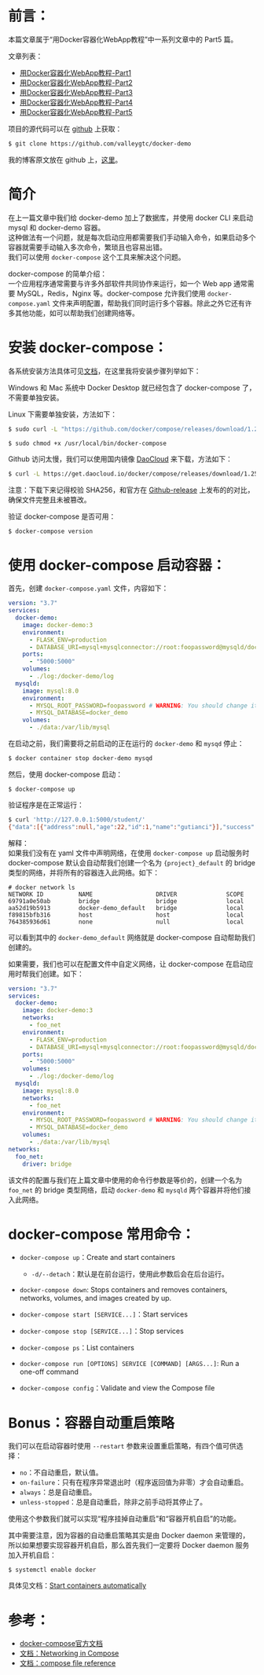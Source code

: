 # 前言：
本篇文章属于“用Docker容器化WebApp教程”中一系列文章中的 Part5 篇。

文章列表：
- [用Docker容器化WebApp教程-Part1](https://github.com/valleygtc/valleygtc.github.io/blob/master/2020-01-16-用Docker容器化WebApp教程Part1.md)
- [用Docker容器化WebApp教程-Part2](https://github.com/valleygtc/valleygtc.github.io/blob/master/2020-01-16-用Docker容器化WebApp教程Part2.md)
- [用Docker容器化WebApp教程-Part3](https://github.com/valleygtc/valleygtc.github.io/blob/master/2020-01-16-用Docker容器化WebApp教程Part3.md)
- [用Docker容器化WebApp教程-Part4](https://github.com/valleygtc/valleygtc.github.io/blob/master/2020-01-16-用Docker容器化WebApp教程Part4.md)
- [用Docker容器化WebApp教程-Part5](https://github.com/valleygtc/valleygtc.github.io/blob/master/2020-01-16-用Docker容器化WebApp教程Part5.md)


项目的源代码可以在 [github](https://github.com/valleygtc/docker-demo) 上获取：
```bash
$ git clone https://github.com/valleygtc/docker-demo
```

我的博客原文放在 github 上，[这里](https://github.com/valleygtc/valleygtc.github.io)。


# 简介
在上一篇文章中我们给 docker-demo 加上了数据库，并使用 docker CLI 来启动 mysql 和 docker-demo 容器。<br>
这种做法有一个问题，就是每次启动应用都需要我们手动输入命令，如果启动多个容器就需要手动输入多次命令，繁琐且也容易出错。<br>
我们可以使用 `docker-compose` 这个工具来解决这个问题。

docker-compose 的简单介绍：<br>
一个应用程序通常需要与许多外部软件共同协作来运行，如一个 Web app 通常需要 MySQL，Redis，Nginx 等。docker-compose 允许我们使用 `docker-compose.yaml` 文件来声明配置，帮助我们同时运行多个容器。除此之外它还有许多其他功能，如可以帮助我们创建网络等。


# 安装 docker-compose：
各系统安装方法具体可见[文档](https://docs.docker.com/compose/install/)，在这里我将安装步骤列举如下：

Windows 和 Mac 系统中 Docker Desktop 就已经包含了 docker-compose 了，不需要单独安装。

Linux 下需要单独安装，方法如下：
```bash
$ sudo curl -L "https://github.com/docker/compose/releases/download/1.25.0/docker-compose-$(uname -s)-$(uname -m)" -o /usr/local/bin/docker-compose

$ sudo chmod +x /usr/local/bin/docker-compose
```

Github 访问太慢，我们可以使用国内镜像 [DaoCloud](https://get.daocloud.io/#install-compose) 来下载，方法如下：
```bash
$ curl -L https://get.daocloud.io/docker/compose/releases/download/1.25.1/docker-compose-`uname -s`-`uname -m` > /usr/local/bin/docker-compose
```

注意：下载下来记得校验 SHA256，和官方在 [Github-release](https://github.com/docker/compose/releases) 上发布的的对比，确保文件完整且未被篡改。

验证 docker-compose 是否可用：
```
$ docker-compose version
```


# 使用 docker-compose 启动容器：
首先，创建 `docker-compose.yaml` 文件，内容如下：
```yaml
version: "3.7"
services:
  docker-demo:
    image: docker-demo:3
    environment:
      - FLASK_ENV=production
      - DATABASE_URI=mysql+mysqlconnector://root:foopassword@mysqld/docker_demo?charset=utf8 # WARNING: You should change it!
    ports:
      - "5000:5000"
    volumes:
      - ./log:/docker-demo/log
  mysqld:
    image: mysql:8.0
    environment:
      - MYSQL_ROOT_PASSWORD=foopassword # WARNING: You should change it!
      - MYSQL_DATABASE=docker_demo
    volumes:
      - ./data:/var/lib/mysql
```

在启动之前，我们需要将之前启动的正在运行的 `docker-demo` 和 `mysqd` 停止：
```bash
$ docker container stop docker-demo mysqd
```

然后，使用 docker-compose 启动：
```
$ docker-compose up
```

验证程序是在正常运行：
```bash
$ curl 'http://127.0.0.1:5000/student/'
{"data":[{"address":null,"age":22,"id":1,"name":"gutianci"}],"success":true}
```

解释：<br>
如果我们没有在 yaml 文件中声明网络，在使用 `docker-compose up` 启动服务时 docker-compose 默认会自动帮我们创建一个名为 `{project}_default` 的 bridge 类型的网络，并将所有的容器连入此网络。如下：
```
# docker network ls
NETWORK ID          NAME                  DRIVER              SCOPE
69791a0e50ab        bridge                bridge              local
aa52d19b5913        docker-demo_default   bridge              local
f89815bfb316        host                  host                local
764385936d61        none                  null                local
```

可以看到其中的 `docker-demo_default` 网络就是 docker-compose 自动帮助我们创建的。

如果需要，我们也可以在配置文件中自定义网络，让 docker-compose 在启动应用时帮我们创建。如下：
```yaml
version: "3.7"
services:
  docker-demo:
    image: docker-demo:3
    networks:
      - foo_net
    environment:
      - FLASK_ENV=production
      - DATABASE_URI=mysql+mysqlconnector://root:foopassword@mysqld/docker_demo?charset=utf8 # WARNING: You should change it!
    ports:
      - "5000:5000"
    volumes:
      - ./log:/docker-demo/log
  mysqld:
    image: mysql:8.0
    networks:
      - foo_net
    environment:
      - MYSQL_ROOT_PASSWORD=foopassword # WARNING: You should change it!
      - MYSQL_DATABASE=docker_demo
    volumes:
      - ./data:/var/lib/mysql
networks:
  foo_net:
    driver: bridge
```

该文件的配置与我们在上篇文章中使用的命令行参数是等价的，创建一个名为 `foo_net` 的 bridge 类型网络，启动 `docker-demo` 和 `mysqld` 两个容器并将他们接入此网络。


# docker-compose 常用命令：
- `docker-compose up`：Create and start containers
    - `-d/--detach`：默认是在前台运行，使用此参数后会在后台运行。
- `docker-compose down`: Stops containers and removes containers, networks, volumes, and images created by up.
- `docker-compose start [SERVICE...]`：Start services
- `docker-compose stop [SERVICE...]`：Stop services
- `docker-compose ps`：List containers

- `docker-compose run [OPTIONS] SERVICE [COMMAND] [ARGS...]`: Run a one-off command

- `docker-compose config`：Validate and view the Compose file


# Bonus：容器自动重启策略
我们可以在启动容器时使用 `--restart` 参数来设置重启策略，有四个值可供选择：
- `no`：不自动重启，默认值。
- `on-failure`：只有在程序异常退出时（程序返回值为非零）才会自动重启。
- `always`：总是自动重启。
- `unless-stopped`：总是自动重启，除非之前手动将其停止了。

使用这个参数我们就可以实现“程序挂掉自动重启”和“容器开机自启”的功能。

其中需要注意，因为容器的自动重启策略其实是由 Docker daemon 来管理的，所以如果想要实现容器开机自启，那么首先我们一定要将 Docker daemon 服务加入开机自启：
```
$ systemctl enable docker
```

具体见文档：[Start containers automatically](https://docs.docker.com/config/containers/start-containers-automatically/)

# 参考：
- [docker-compose官方文档](https://docs.docker.com/compose/)
- [文档：Networking in Compose](https://docs.docker.com/compose/networking/)
- [文档：compose file reference](https://docs.docker.com/compose/compose-file/)
